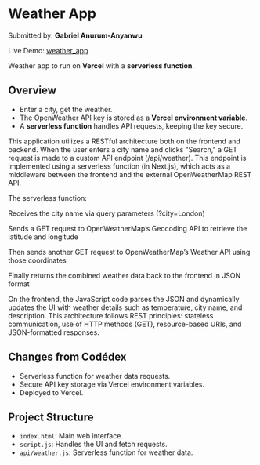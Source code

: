 # Weather App
Submitted by: **Gabriel Anurum-Anyanwu**

Live Demo: [weather_app](https://weather-app-sepia-xi-81.vercel.app/)

Weather app to run on **Vercel** with a **serverless function**.

## Overview

- Enter a city, get the weather.
- The OpenWeather API key is stored as a **Vercel environment variable**.
- A **serverless function** handles API requests, keeping the key secure.

This application utilizes a RESTful architecture both on the frontend and backend. When the user enters a city name and clicks "Search," a GET request is made to a custom API endpoint (/api/weather). This endpoint is implemented using a serverless function (in Next.js), which acts as a middleware between the frontend and the external OpenWeatherMap REST API.

The serverless function:

Receives the city name via query parameters (?city=London)

Sends a GET request to OpenWeatherMap’s Geocoding API to retrieve the latitude and longitude

Then sends another GET request to OpenWeatherMap’s Weather API using those coordinates

Finally returns the combined weather data back to the frontend in JSON format

On the frontend, the JavaScript code parses the JSON and dynamically updates the UI with weather details such as temperature, city name, and description. This architecture follows REST principles: stateless communication, use of HTTP methods (GET), resource-based URIs, and JSON-formatted responses.



## Changes from Codédex

- Serverless function for weather data requests.
- Secure API key storage via Vercel environment variables.
- Deployed to Vercel.

## Project Structure

- `index.html`: Main web interface.
- `script.js`: Handles the UI and fetch requests.
- `api/weather.js`: Serverless function for weather data.
